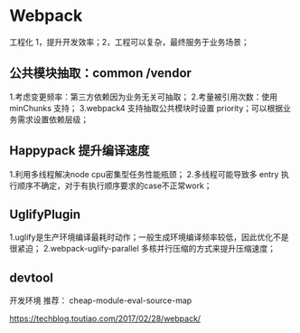 # Webpack
工程化 1，提升开发效率；2，工程可以复杂，最终服务于业务场景；

## 公共模块抽取：common /vendor
1.考虑变更频率：第三方依赖因为业务无关可抽取；
2.考量被引用次数：使用 minChunks 支持；
3.webpack4 支持抽取公共模块时设置 priority；可以根据业务需求设置依赖层级；

## Happypack 提升编译速度
1.利用多线程解决node cpu密集型任务性能瓶颈；
2.多线程可能导致多 entry 执行顺序不确定，对于有执行顺序要求的case不正常work；

## UglifyPlugin
1.uglify是生产环境编译最耗时动作；一般生成环境编译频率较低，因此优化不是很紧迫；
2.webpack-uglify-parallel 多核并行压缩的方式来提升压缩速度；

## devtool
开发环境 推荐： cheap-module-eval-source-map

https://techblog.toutiao.com/2017/02/28/webpack/